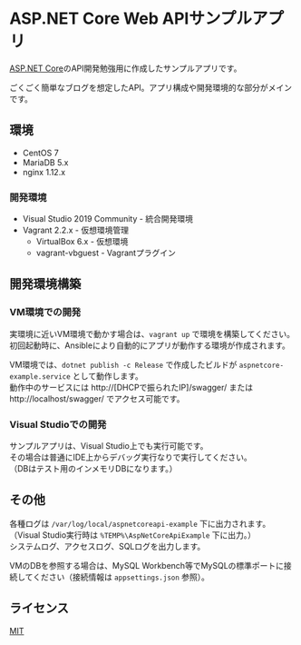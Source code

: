 # ASP.NET Core Web APIサンプルアプリ
[ASP.NET Core](https://docs.microsoft.com/ja-jp/aspnet/core/?view=aspnetcore-3.1)のAPI開発勉強用に作成したサンプルアプリです。

ごくごく簡単なブログを想定したAPI。アプリ構成や開発環境的な部分がメインです。

## 環境
* CentOS 7
* MariaDB 5.x
* nginx 1.12.x

### 開発環境
* Visual Studio 2019 Community - 統合開発環境
* Vagrant 2.2.x - 仮想環境管理
    * VirtualBox 6.x - 仮想環境
    * vagrant-vbguest - Vagrantプラグイン

## 開発環境構築
### VM環境での開発
実環境に近いVM環境で動かす場合は、`vagrant up` で環境を構築してください。  
初回起動時に、Ansibleにより自動的にアプリが動作する環境が作成されます。

VM環境では、`dotnet publish -c Release` で作成したビルドが `aspnetcore-example.service` として動作します。  
動作中のサービスには http://[DHCPで振られたIP]/swagger/ または http://localhost/swagger/ でアクセス可能です。

### Visual Studioでの開発
サンプルアプリは、Visual Studio上でも実行可能です。  
その場合は普通にIDE上からデバッグ実行なりで実行してください。  
（DBはテスト用のインメモリDBになります。）

## その他
各種ログは `/var/log/local/aspnetcoreapi-example` 下に出力されます。  
（Visual Studio実行時は `%TEMP%\AspNetCoreApiExample` 下に出力。）  
システムログ、アクセスログ、SQLログを出力します。

VMのDBを参照する場合は、MySQL Workbench等でMySQLの標準ポートに接続してください（接続情報は `appsettings.json` 参照）。

## ライセンス
[MIT](https://github.com/ktanakaj/AspNetCoreApiExample/blob/master/LICENSE)

